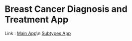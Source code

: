 # Breast Cancer Diagnosis and Treatment App
Link : [Main App](https://share.streamlit.io/sushant3100/breastcancerdiagnosisapp/app.py)\n
       [Subtypes App](https://sushantbioinformatics.shinyapps.io/app-bcsubtypes/)
